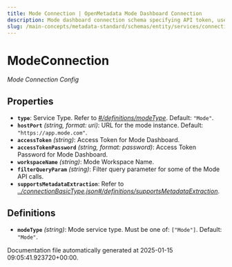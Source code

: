 ```yaml
---
title: Mode Connection | OpenMetadata Mode Dashboard Connection
description: Mode dashboard connection schema specifying API token, user ID, workspace, and region.
slug: /main-concepts/metadata-standard/schemas/entity/services/connections/dashboard/modeconnection
---
```


# ModeConnection

*Mode Connection Config*

## Properties

- **`type`**: Service Type. Refer to *[#/definitions/modeType](#definitions/modeType)*. Default: `"Mode"`.
- **`hostPort`** *(string, format: uri)*: URL for the mode instance. Default: `"https://app.mode.com"`.
- **`accessToken`** *(string)*: Access Token for Mode Dashboard.
- **`accessTokenPassword`** *(string, format: password)*: Access Token Password for Mode Dashboard.
- **`workspaceName`** *(string)*: Mode Workspace Name.
- **`filterQueryParam`** *(string)*: Filter query parameter for some of the Mode API calls.
- **`supportsMetadataExtraction`**: Refer to *[../connectionBasicType.json#/definitions/supportsMetadataExtraction](#/connectionBasicType.json#/definitions/supportsMetadataExtraction)*.
## Definitions

- **`modeType`** *(string)*: Mode service type. Must be one of: `["Mode"]`. Default: `"Mode"`.


Documentation file automatically generated at 2025-01-15 09:05:41.923720+00:00.

